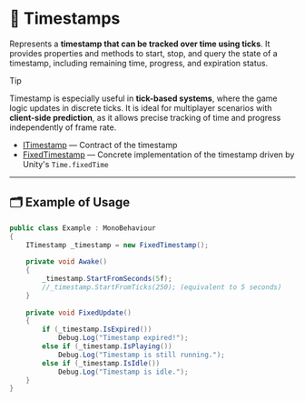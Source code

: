 # 🧩 Timestamps

Represents a **timestamp that can be tracked over time using ticks**. It provides properties and methods to start, stop,
and query the state of a timestamp, including remaining time, progress, and expiration status.

> [!TIP]
> Timestamp is especially useful in **tick-based systems**, where the game logic updates in discrete ticks. It is ideal
> for multiplayer scenarios with **client-side prediction**, as it allows precise tracking of time and progress independently of frame
> rate.

- [ITimestamp](ITimestamp.md) — Contract of the timestamp 
- [FixedTimestamp](FixedTimestamp.md) — Concrete implementation of the timestamp driven by Unity's `Time.fixedTime`

---

## 🗂 Example of Usage

```csharp
public class Example : MonoBehaviour 
{
    ITimestamp _timestamp = new FixedTimestamp();
    
    private void Awake()
    {
        _timestamp.StartFromSeconds(5f);
        //_timestamp.StartFromTicks(250); (equivalent to 5 seconds)
    }
    
    private void FixedUpdate()
    {
        if (_timestamp.IsExpired())
            Debug.Log("Timestamp expired!");
        else if (_timestamp.IsPlaying())
            Debug.Log("Timestamp is still running.");
        else if (_timestamp.IsIdle())
            Debug.Log("Timestamp is idle.");
    }
}
```